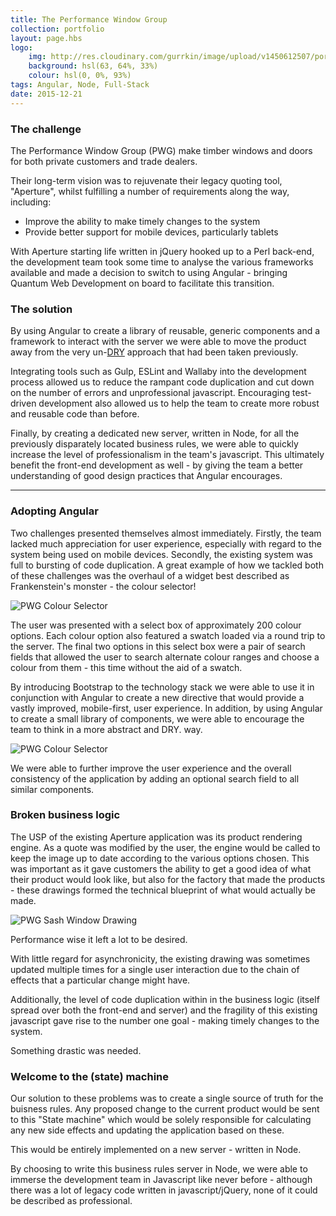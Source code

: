 ```yaml
---
title: The Performance Window Group
collection: portfolio
layout: page.hbs
logo:
    img: http://res.cloudinary.com/gurrkin/image/upload/v1450612507/portfolio/pwg/pwg_logo.png
    background: hsl(63, 64%, 33%)
    colour: hsl(0, 0%, 93%)
tags: Angular, Node, Full-Stack
date: 2015-12-21
---
```


### The challenge

The Performance Window Group (PWG) make timber windows and doors for both private customers and trade dealers.

Their long-term vision was to rejuvenate their legacy quoting tool, "Aperture", whilst fulfilling a number of 
requirements along the way, including:

*   Improve the ability to make timely changes to the system
*   Provide better support for mobile devices, particularly tablets

With Aperture starting life written in jQuery hooked up to a Perl back-end, the development team took some time to 
analyse the various frameworks available and made a decision to switch to using Angular - bringing Quantum Web
Development on board to facilitate this transition.

### The solution

By using Angular to create a library of reusable, generic components and a framework to interact with the server we were
able to move the product away from the very un-[DRY](https://en.wikipedia.org/wiki/Don't_repeat_yourself) approach that
had been taken previously.

Integrating tools such as Gulp, ESLint and Wallaby into the development process allowed us to reduce the rampant code
duplication and cut down on the number of errors and unprofessional javascript. Encouraging test-driven development also
allowed us to help the team to create more robust and reusable code than before.

Finally, by creating a dedicated new server, written in Node, for all the previously disparately located business rules,
we were able to quickly increase the level of professionalism in the team's javascript. This ultimately benefit the 
front-end development as well - by giving the team a better understanding of good design practices that Angular 
encourages.

***

### Adopting Angular
    
Two challenges presented themselves almost immediately. Firstly, the team lacked much appreciation for user experience,
especially with regard to the system being used on mobile devices. Secondly, the existing system was full to bursting of
code duplication. A great example of how we tackled both of these challenges was the overhaul of a widget best described
as Frankenstein's monster - the colour selector! 

<img src="http://res.cloudinary.com/gurrkin/image/upload/v1450621557/portfolio/pwg/frankenselector.png"
    alt="PWG Colour Selector" class="img-responsive img-half center-block">

The user was presented with a select box of approximately 200 colour options. Each colour option also featured a swatch
loaded via a round trip to the server. The final two options in this select box were a pair of search fields that
allowed the user to search alternate colour ranges and choose a colour from them - this time without the aid of a swatch.

By introducing Bootstrap to the technology stack we were able to use it in conjunction with Angular to create a new
directive that would provide a vastly improved, mobile-first, user experience. In addition, by using Angular to create a 
small library of components, we were able to encourage the team to think in a more abstract and DRY.
way.

<img src="http://res.cloudinary.com/gurrkin/image/upload/v1450619051/portfolio/pwg/colours.png"
    alt="PWG Colour Selector" class="img-responsive">
    
We were able to further improve the user experience and the overall consistency of the application by adding an optional
search field to all similar components.

### Broken business logic

The USP of the existing Aperture application was its product rendering engine. As a quote was modified by the user, the
engine would be called to keep the image up to date according to the various options chosen. This was important as it 
gave customers the ability to get a good idea of what their product would look like, but also for the factory that made
the products - these drawings formed the technical blueprint of what would actually be made.

<img src="http://res.cloudinary.com/gurrkin/image/upload/v1450781294/portfolio/pwg/sash_window.png"
    alt="PWG Sash Window Drawing" class="img-responsive img-half center-block">
    
Performance wise it left a lot to be desired.

With little regard for asynchronicity, the existing drawing was sometimes updated multiple times for a single user
interaction due to the chain of effects that a particular change might have.

Additionally, the level of code duplication within in the business logic (itself spread over both the front-end and
server) and the fragility of this existing javascript gave rise to the number one goal - making timely changes to the
system.

Something drastic was needed.

### Welcome to the (state) machine

Our solution to these problems was to create a single source of truth for the buisness rules. Any proposed change to the
current product would be sent to this "State machine" which would be solely responsible for calculating any new side
effects and updating the application based on these.

This would be entirely implemented on a new server - written in Node.

By choosing to write this business rules server in Node, we were able to immerse the development team in Javascript like
never before - although there was a lot of legacy code written in javascript/jQuery, none of it could be described as 
professional.